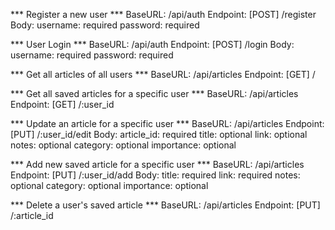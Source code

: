 *** Register a new user ***
  BaseURL: /api/auth
  Endpoint: [POST] /register
  Body:
    username: required
    password: required
  
  
*** User Login ***
  BaseURL: /api/auth
  Endpoint: [POST] /login
  Body:
    username: required
    password: required

*** Get all articles of all users ***
  BaseURL: /api/articles
  Endpoint: [GET] /
  
*** Get all saved articles for a specific user *** 
  BaseURL: /api/articles
  Endpoint: [GET] /:user_id

 *** Update an article for a specific user *** 
  BaseURL: /api/articles
  Endpoint: [PUT] /:user_id/edit
  Body:
    article_id: required
    title: optional
    link: optional
    notes: optional
    category: optional
    importance: optional

 *** Add new saved article for a specific user *** 
  BaseURL: /api/articles
  Endpoint: [PUT] /:user_id/add
  Body:
    title: required
    link: required
    notes: optional
    category: optional
    importance: optional

 *** Delete a user's saved article *** 
  BaseURL: /api/articles
  Endpoint: [PUT] /:article_id
